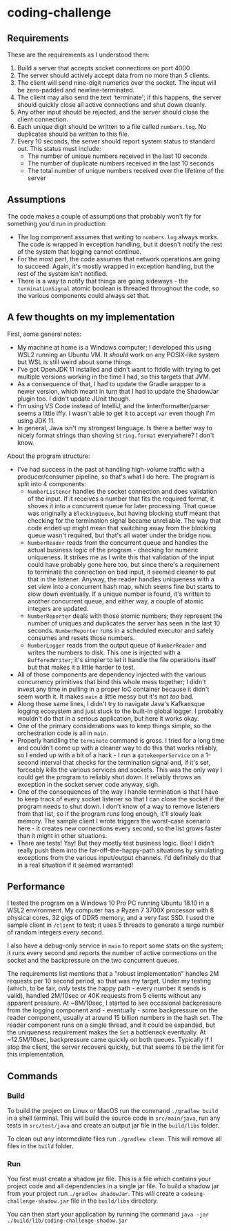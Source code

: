 # coding-challenge

## Requirements

These are the requirements as I understood them:

1. Build a server that accepts socket connections on port 4000
1. The server should actively accept data from no more than 5 clients.
1. The client will send nine-digit numerics over the socket. The input will be zero-padded and newline-terminated.
1. The client may also send the text 'terminate'; if this happens, the server should quickly close all active connections and shut down cleanly.
1. Any other input should be rejected, and the server should close the client connection.
1. Each unique digit should be written to a file called `numbers.log`. No duplicates should be written to this file.
1. Every 10 seconds, the server should report system status to standard out. This status must include:
   - The number of unique numbers received in the last 10 seconds
   - The number of duplicate numbers received in the last 10 seconds
   - The total number of unique numbers received over the lifetime of the server

## Assumptions

The code makes a couple of assumptions that probably won't fly for something you'd run in production:

- The log component assumes that writing to `numbers.log` always works. The code is wrapped in exception handling, but it doesn't notify the rest of the system that logging cannot continue.
- For the most part, the code assumes that network operations are going to succeed. Again, it's mostly wrapped in exception handling, but the rest of the system isn't notified.
- There is a way to notify that things are going sideways - the `terminationSignal` atomic boolean is threaded throughout the code, so the various components could always set that.

## A few thoughts on my implementation

First, some general notes:

- My machine at home is a Windows computer; I developed this using WSL2 running an Ubuntu VM. It _should_ work on any POSIX-like system but WSL is still weird about some things.
- I've got OpenJDK 11 installed and didn't want to fiddle with trying to get multiple versions working in the time I had, so this targets that JVM.
- As a consequence of that, I had to update the Gradle wrapper to a newer version, which meant in turn that I had to update the ShadowJar plugin too. I didn't update JUnit though.
- I'm using VS Code instead of IntelliJ, and the linter/formatter/parser seems a little iffy. I wasn't able to get it to accept `var` even though I'm using JDK 11.
- In general, Java isn't my strongest language. Is there a better way to nicely format strings than shoving `String.format` everywhere? I don't know.

About the program structure:

- I've had success in the past at handling high-volume traffic with a producer/consumer pipeline, so that's what I do here. The program is split into 4 components:
  - `NumberListener` handles the socket connection and does validation of the input. If it receives a number that fits the required format, it shoves it into a concurrent queue for later processing. That queue was originally a `BlockingQueue`, but having blocking stuff meant that checking for the termination signal became unreliable. The way that code ended up might mean that switching away from the blocking queue wasn't required, but that's all water under the bridge now.
  - `NumberReader` reads from the concurrent queue and handles the actual business logic of the program - checking for numeric uniqueness. It strikes me as I write this that validation of the input could have probably gone here too, but since there's a requirement to terminate the connection on bad input, it seemed cleaner to put that in the listener. Anyway, the reader handles uniqueness with a set view into a concurrent hash map, which seems fine but starts to slow down eventually. If a unique number is found, it's written to another concurrent queue, and either way, a couple of atomic integers are updated.
  - `NumberReporter` deals with those atomic numbers; they represent the number of uniques and duplicates the server has seen in the last 10 seconds. `NumberReporter` runs in a scheduled executor and safely consumes and resets those numbers.
  - `NumberLogger` reads from the output queue of `NumberReader` and writes the numbers to disk. This one is injected with a `BufferedWriter`; it's simpler to let it handle the file operations itself but that makes it a little harder to test.
- All of those components are dependency injected with the various concurrency primitives that bind this whole mess together; I didn't invest any time in pulling in a proper IoC container because it didn't seem worth it. It makes `main` a little messy but it's not _too_ bad.
- Along those same lines, I didn't try to navigate Java's Kafkaesque logging ecosystem and just stuck to the built-in global logger. I probably wouldn't do that in a serious application, but here it works okay.
- One of the primary considerations was to keep things simple, so the orchestration code is all in `main`.
- Properly handling the `terminate` command is gross. I tried for a long time and couldn't come up with a cleaner way to do this that works reliably, so I ended up with a bit of a hack - I run a `gatekeeperService` on a 1-second interval that checks for the termination signal and, if it's set, forceably kills the various services and sockets. This was the only way I could get the program to reliably shut down. It reliably throws an exception in the socket server code anyway, sigh.
- One of the consequences of the way I handle termination is that I have to keep track of every socket listener so that I can close the socket if the program needs to shut down. I don't know of a way to remove listeners from that list, so if the program runs long enough, it'll slowly leak memory. The sample client I wrote triggers the worst-case scenario here - it creates new connections every second, so the list grows faster than it might in other situations.
- There are tests! Yay! But they mostly test business logic. Boo! I didn't really push them into the far-off-the-happy-path situations by simulating exceptions from the various input/output channels. I'd definitely do that in a real situation if it seemed warranted!

## Performance

I tested the program on a Windows 10 Pro PC running Ubuntu 18.10 in a WSL2 environment. My computer has a Ryzen 7 3700X processor with 8 physical cores, 32 gigs of DDR5 memory, and a very fast SSD. I used the sample client in `/client` to test; it uses 5 threads to generate a large number of random integers every second.

I also have a debug-only service in `main` to report some stats on the system; it runs every second and reports the number of active connections on the socket and the backpressure on the two concurrent queues.

The requirements list mentions that a "robust implementation" handles 2M requests per 10 second period, so that was my target. Under my testing (which, to be fair, _only_ tests the happy path - every number it sends is valid), handled 2M/10sec or 40K requests from 5 clients without any apparent pressure. At ~8M/10sec, I started to see occasional backpressure from the logging component and - eventually - some backpressure on the reader component, usually at around 15 billion numbers in the hash set. The reader component runs on a single thread, and it could be expanded, but the uniqueness requirement makes the `Set` a bottleneck eventually. At ~12.5M/10sec, backpressure came quickly on both queues. Typically if I stop the client, the server recovers quickly, but that seems to be the limit for this implementation.

## Commands

### Build

To build the project on Linux or MacOS run the command `./gradlew build` in a shell terminal. This will build the source code in
`src/main/java`, run any tests in `src/test/java` and create an output
jar file in the `build/libs` folder.

To clean out any intermediate files run `./gradlew clean`. This will
remove all files in the `build` folder.

### Run

You first must create a shadow jar file. This is a file which contains your project code and all dependencies in a single jar file. To build a shadow jar from your project run `./gradlew shadowJar`. This will create a `codeing-challenge-shadow.jar` file in the `build/libs` directory.

You can then start your application by running the command
`java -jar ./build/lib/coding-challenge-shadow.jar`
